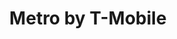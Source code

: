 ---
title: "Metro by T-Mobile"
url: /chicago/metro-by-t-mobile-north-paulina-street/
shop: mobile phone
---